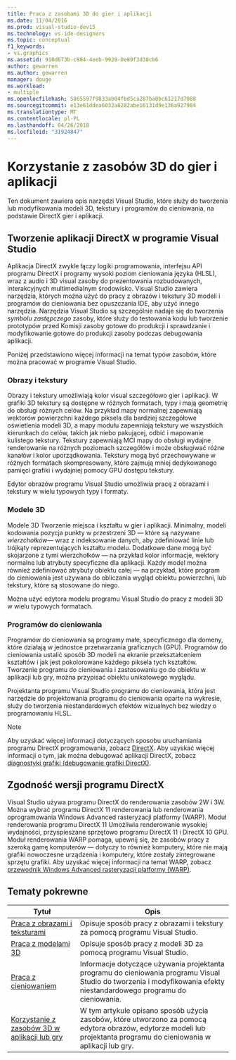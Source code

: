 ```yaml
---
title: Praca z zasobami 3D do gier i aplikacji
ms.date: 11/04/2016
ms.prod: visual-studio-dev15
ms.technology: vs-ide-designers
ms.topic: conceptual
f1_keywords:
- vs.graphics
ms.assetid: 910d673b-c884-4eeb-9928-0e89f3d38cb6
author: gewarren
ms.author: gewarren
manager: douge
ms.workload:
- multiple
ms.openlocfilehash: 5865597f9833ab04fbd5ca287ba0bc61217d7088
ms.sourcegitcommit: e13e61ddea6032a8282abe16131d9e136a927984
ms.translationtype: MT
ms.contentlocale: pl-PL
ms.lasthandoff: 04/26/2018
ms.locfileid: "31924847"
---
```

# <a name="work-with-3d-assets-for-games-and-apps"></a>Korzystanie z zasobów 3D do gier i aplikacji

Ten dokument zawiera opis narzędzi Visual Studio, które służy do tworzenia lub modyfikowania modeli 3D, tekstury i programów do cieniowania, na podstawie DirectX gier i aplikacji.

## <a name="directx-app-development-in-visual-studio"></a>Tworzenie aplikacji DirectX w programie Visual Studio
 Aplikacja DirectX zwykle łączy logiki programowania, interfejsu API programu DirectX i programy wysoki poziom cieniowania języka (HLSL), wraz z audio i 3D visual zasoby do prezentowania rozbudowanych, interakcyjnych multimedialnym środowisko. Visual Studio zawiera narzędzia, których można użyć do pracy z obrazów i tekstury 3D modeli i programów do cieniowania bez opuszczania IDE, aby użyć innego narzędzia. Narzędzia Visual Studio są szczególnie nadaje się do tworzenia *symbolu zastępczego* zasoby, które służy do testowania kodu lub tworzenie prototypów przed Komisji zasoby gotowe do produkcji i sprawdzanie i modyfikowanie gotowe do produkcji zasoby podczas debugowania aplikacji.

 Poniżej przedstawiono więcej informacji na temat typów zasobów, które można pracować w programie Visual Studio.

### <a name="images-and-textures"></a>Obrazy i tekstury
 Obrazy i tekstury umożliwiają kolor visual szczegółowo gier i aplikacji. W grafiki 3D tekstury są dostępne w różnych formatach, typy i mają geometrię do obsługi różnych celów. Na przykład mapy normalnej zapewniają wektorów powierzchni każdego piksela dla bardziej szczegółowe oświetlenia modeli 3D, a mapy modułu zapewniają tekstury we wszystkich kierunkach do celów, takich jak niebo pakującej, odbić i mapowanie kulistego tekstury. Tekstury zapewniają MCI mapy do obsługi wydajne renderowanie na różnych poziomach szczegółów i może obsługiwać różne kanałów i kolor uporządkowania. Tekstury mogą być przechowywane w różnych formatach skompresowany, które zajmują mniej dedykowanego pamięci grafiki i wydajniej pomocy GPU dostępu tekstury.

 Edytor obrazów programu Visual Studio umożliwia pracę z obrazami i tekstury w wielu typowych typy i formaty.

### <a name="3d-models"></a>Modele 3D
 Modele 3D Tworzenie miejsca i kształtu w gier i aplikacji. Minimalny, modeli kodowania pozycja punkty w przestrzeni 3D — które są nazywane *wierzchołków*— wraz z indeksowanie danych, aby zdefiniować linie lub trójkąty reprezentujących kształtu modelu. Dodatkowe dane mogą być skojarzone z tymi wierzchołków — na przykład kolor informacje, wektory normalne lub atrybuty specyficzne dla aplikacji. Każdy model można również zdefiniować atrybuty obiektu całej — na przykład, które program do cieniowania jest używana do obliczania wygląd obiektu powierzchni, lub tekstury, które są stosowane do niego.

 Można użyć edytora modelu programu Visual Studio do pracy z modeli 3D w wielu typowych formatach.

### <a name="shaders"></a>Programów do cieniowania
 Programów do cieniowania są programy małe, specyficznego dla domeny, które działają w jednostce przetwarzania graficznych (GPU). Programów do cieniowania ustalić sposób 3D modeli na ekranie przekształceniem kształtów i jak jest pokolorowane każdego piksela tych kształtów. Tworzenie programu do cieniowania i zastosowaniu go do obiektu w aplikacji lub gry, można przypisać obiektu unikatowego wyglądu.

 Projektanta programu Visual Studio programu do cieniowania, która jest narzędzie do projektowania programu do cieniowania oparte na wykresie, służy do tworzenia niestandardowych efektów wizualnych bez wiedzy o programowaniu HLSL.

> [!NOTE]
> Aby uzyskać więcej informacji dotyczących sposobu uruchamiania programu DirectX programowania, zobacz [DirectX](http://go.microsoft.com/fwlink/p/?LinkId=224633). Aby uzyskać więcej informacji o tym, jak można debugować aplikacji DirectX, zobacz [diagnostyki grafiki (debugowanie grafiki DirectX)](../debugger/visual-studio-graphics-diagnostics.md).

## <a name="directx-version-compatibility"></a>Zgodność wersji programu DirectX
 Visual Studio używa programu DirectX do renderowania zasobów 2W i 3W. Można wybrać programu DirectX 11 renderowania lub renderowania oprogramowania Windows Advanced rasteryzacji platformy (WARP). Moduł renderowania programu DirectX 11 Umożliwia renderowanie wysokiej wydajności, przyspieszane sprzętowo programu DirectX 11 i DirectX 10 GPU. Moduł renderowania WARP pomaga, upewnij się, że zasobów pracy z szeroką gamę komputerów — dotyczy to również komputery, które nie mają grafiki nowoczesne urządzenia i komputery, które zostały zintegrowane sprzętu grafiki. Aby uzyskać więcej informacji na temat WARP, zobacz [przewodnik Windows Advanced rasteryzacji platformy (WARP)](http://go.microsoft.com/fwlink/p/?LinkId=224634).

## <a name="related-topics"></a>Tematy pokrewne

|Tytuł|Opis|
|-----------|-----------------|
|[Praca z obrazami i teksturami](../designers/working-with-textures-and-images.md)|Opisuje sposób pracy z obrazami i tekstury za pomocą programu Visual Studio.|
|[Praca z modelami 3D](../designers/working-with-3-d-models.md)|Opisuje sposób pracy z modeli 3D za pomocą programu Visual Studio.|
|[Praca z cieniowaniem](../designers/working-with-shaders.md)|Informacje dotyczące używania projektanta programu do cieniowania programu Visual Studio do tworzenia i modyfikowania efekty niestandardowego programu do cieniowania.|
|[Korzystanie z zasobów 3D w aplikacji lub gry](../designers/using-3-d-assets-in-your-game-or-app.md)|W tym artykule opisano sposób użycia zasobów, które utworzono za pomocą edytora obrazów, edytorze modeli lub projektanta programu do cieniowania w aplikacji lub gry.|